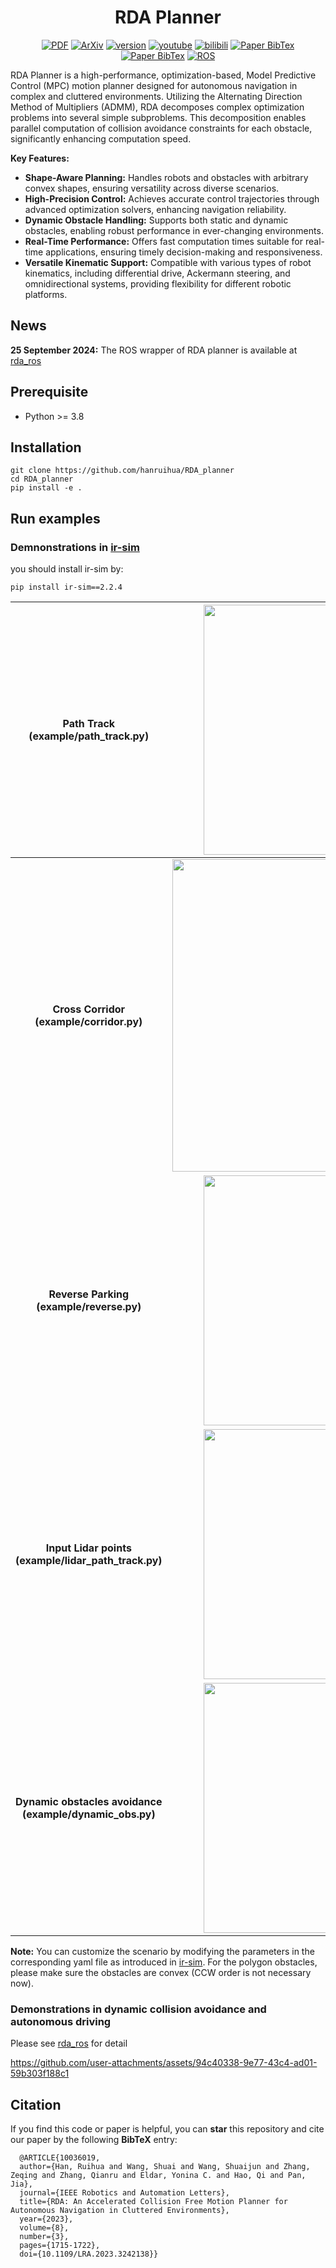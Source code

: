 <!-- | **[`PDF_IEEE`](https://ieeexplore.ieee.org/document/10036019)** | **[`PDF_Arxiv`](https://arxiv.org/pdf/2210.00192.pdf)** | **[`Video_Youtube`](https://www.youtube.com/watch?v=qUNMQQRhNFo)** | **[`Video_Bilibili`](https://www.bilibili.com/video/BV1zT411d7aL/?vd_source=cf6ba629063343717a192a5be9fe8985)** |  -->
<div align="center">

 # RDA Planner

<a href="https://ieeexplore.ieee.org/document/10036019"><img src='https://img.shields.io/badge/PDF-IEEE-brightgreen' alt='PDF'></a>
<a href="https://arxiv.org/pdf/2210.00192.pdf"><img src='https://img.shields.io/badge/ArXiv-2210.00192-brightgreen' alt='ArXiv'></a>
<a href="https://github.com/hanruihua/RDA_planner/releases"><img src='https://img.shields.io/github/v/release/hanruihua/RDA_planner?color=orange' alt='version'></a>
<a href="https://www.youtube.com/watch?v=qUNMQQRhNFo"><img src='https://img.shields.io/badge/Video-Youtube-blue' alt='youtube'></a>
<a href="https://www.bilibili.com/video/BV1zT411d7aL/?vd_source=cf6ba629063343717a192a5be9fe8985"><img src='https://img.shields.io/badge/Video-Bilibili-blue' alt='bilibili'></a>
<a href="#citation"><img src='https://img.shields.io/badge/BibTex-RDA_planner-lightgreen' alt='Paper BibTex'></a>
<a href="https://github.com/hanruihua/RDA_planner/blob/main/LICENSE"><img src='https://img.shields.io/badge/License-MIT-yellow' alt='Paper BibTex'></a>
<a href="https://github.com/hanruihua/rda_ros"><img src='https://img.shields.io/badge/Wrapper-ROS-red' alt='ROS'></a>


</div>

RDA Planner is a high-performance, optimization-based, Model Predictive Control (MPC) motion planner designed for autonomous navigation in complex and cluttered environments. Utilizing the Alternating Direction Method of Multipliers (ADMM), RDA decomposes complex optimization problems into several simple subproblems. This decomposition enables parallel computation of collision avoidance constraints for each obstacle, significantly enhancing computation speed.

**Key Features:**

- **Shape-Aware Planning:** Handles robots and obstacles with arbitrary convex shapes, ensuring versatility across diverse scenarios.
- **High-Precision Control:** Achieves accurate control trajectories through advanced optimization solvers, enhancing navigation reliability.
- **Dynamic Obstacle Handling:** Supports both static and dynamic obstacles, enabling robust performance in ever-changing environments.
- **Real-Time Performance:** Offers fast computation times suitable for real-time applications, ensuring timely decision-making and responsiveness.
- **Versatile Kinematic Support:** Compatible with various types of robot kinematics, including differential drive, Ackermann steering, and omnidirectional systems, providing flexibility for different robotic platforms.

## News

**25 September 2024:** The ROS wrapper of RDA planner is available at [rda_ros](https://github.com/hanruihua/rda_ros)

## Prerequisite
- Python >= 3.8

## Installation 

```
git clone https://github.com/hanruihua/RDA_planner
cd RDA_planner
pip install -e .  
```

## Run examples

### Demnonstrations in [ir-sim](https://github.com/hanruihua/ir-sim) 

you should install ir-sim by:

```
pip install ir-sim==2.2.4
```

**Path Track (example/path_track.py)**                 |  <img src="https://github.com/user-attachments/assets/6a1304e0-85cd-4bb8-a281-86c1cefe3adc" width="400" /> 
|:-------------------------:|:-------------------------:|
**Cross Corridor (example/corridor.py)** | <img src="https://github.com/user-attachments/assets/6965bef3-f79d-4732-8103-6b92b92ce37a" width="500" />
**Reverse Parking (example/reverse.py)** | <img src="https://github.com/user-attachments/assets/dcfe8603-3a4d-433f-a66a-5eee86ccc3ec" width="400" />
**Input Lidar points (example/lidar_path_track.py)** | <img src="https://github.com/user-attachments/assets/22d69e89-f40f-42cc-ae34-8fc68ecd8111" width="400" />
**Dynamic obstacles avoidance (example/dynamic_obs.py)**| <img src="https://github.com/user-attachments/assets/a899d9ef-c36a-43e2-bfc9-303243eb589a" width="400" />

**Note:** You can customize the scenario by modifying the parameters in the corresponding yaml file as introduced in [ir-sim](https://github.com/hanruihua/ir-sim). For the polygon obstacles, please make sure the obstacles are convex (CCW order is not necessary now).


### Demonstrations in dynamic collision avoidance and autonomous driving

Please see [rda_ros](https://github.com/hanruihua/rda_ros) for detail

https://github.com/user-attachments/assets/94c40338-9e77-43c4-ad01-59b303f188c1

## Citation

If you find this code or paper is helpful, you can **star** this repository and cite our paper by the following **BibTeX** entry:

```
  @ARTICLE{10036019,
  author={Han, Ruihua and Wang, Shuai and Wang, Shuaijun and Zhang, Zeqing and Zhang, Qianru and Eldar, Yonina C. and Hao, Qi and Pan, Jia},
  journal={IEEE Robotics and Automation Letters}, 
  title={RDA: An Accelerated Collision Free Motion Planner for Autonomous Navigation in Cluttered Environments}, 
  year={2023},
  volume={8},
  number={3},
  pages={1715-1722},
  doi={10.1109/LRA.2023.3242138}}

```
